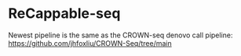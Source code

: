 # ReCappable-seq

Newest pipeline is the same as the CROWN-seq denovo call pipeline: https://github.com/jhfoxliu/CROWN-Seq/tree/main



